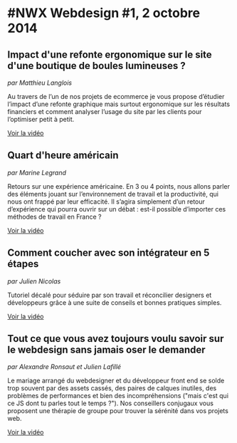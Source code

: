 # #NWX Webdesign #1, 2 octobre 2014

## Impact d'une refonte ergonomique sur le site d'une boutique de boules lumineuses ?

*par Matthieu Langlois*

Au travers de l’un de nos projets de ecommerce je vous propose d’étudier l’impact d’une refonte graphique mais surtout ergonomique sur les résultats financiers et comment analyser l’usage du site par les clients pour l’optimiser petit à petit.

[Voir la vidéo](https://www.youtube.com/watch?v=oVn_rMOW24o)

## Quart d'heure américain

*par Marine Legrand*

Retours sur une expérience américaine. En 3 ou 4 points, nous allons parler des éléments jouant sur l’environnement de travail et la productivité, qui nous ont frappé par leur efficacité. Il s’agira simplement d’un retour d’expérience qui pourra ouvrir sur un débat : est-il possible d’importer ces méthodes de travail en France ?

[Voir la vidéo](https://www.youtube.com/watch?v=HnwQ6vya5rY)

## Comment coucher avec son intégrateur en 5 étapes

*par Julien Nicolas*

Tutoriel décalé pour séduire par son travail et réconcilier designers et développeurs grâce à une suite de conseils et bonnes pratiques simples.

[Voir la vidéo](https://www.youtube.com/watch?v=vRHSC9rbLTg)

## Tout ce que vous avez toujours voulu savoir sur le webdesign sans jamais oser le demander

*par Alexandre Ronsaut et Julien Lafillé*

Le mariage arrangé du webdesigner et du développeur front end se solde trop souvent par des assets cassés, des paires de calques inutiles, des problèmes de performances et bien des incompréhensions ("mais c'est qui ce JS dont tu parles tout le temps ?"). Nos conseillers conjugaux vous proposent une thérapie de groupe pour trouver la sérénité dans vos projets web.

[Voir la vidéo](https://www.youtube.com/watch?v=gcZxH17G-Rk)